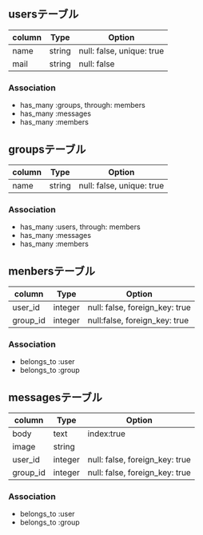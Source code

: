 ## usersテーブル

|column|Type|Option|
|------|----|------|
|name|string|null: false, unique: true|
|mail|string|null: false|

### Association
- has_many :groups, through: members
- has_many :messages
- has_many :members


## groupsテーブル

|column|Type|Option|
|------|----|------|
|name|string|null: false, unique: true|

### Association
- has_many :users, through: members
- has_many :messages
- has_many :members


## menbersテーブル

|column|Type|Option|
|------|----|------|
|user_id|integer|null: false, foreign_key: true|
|group_id|integer|null:false, foreign_key: true|

### Association
- belongs_to :user
- belongs_to :group


## messagesテーブル

|column|Type|Option|
|------|----|------|
|body|text|index:true|
|image|string|
|user_id|integer|null: false, foreign_key: true|
|group_id|integer|null: false, foreign_key: true|

### Association
- belongs_to :user
- belongs_to :group

